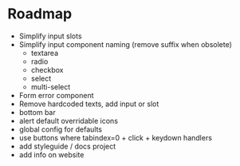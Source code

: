 # Roadmap

- Simplify input slots
- Simplify input component naming (remove suffix when obsolete)
  - textarea
  - radio
  - checkbox
  - select
  - multi-select
- Form error component
- Remove hardcoded texts, add input or slot
- bottom bar
- alert default overridable icons
- global config for defaults
- use buttons where tabindex=0 + click + keydown handlers
- add styleguide / docs project
- add info on website
